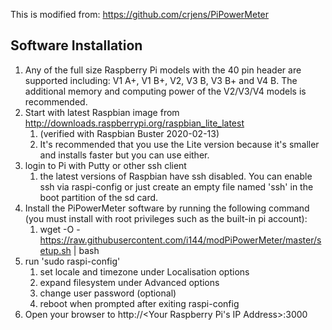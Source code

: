 This is modified from:
   https://github.com/crjens/PiPowerMeter
   
   Software Installation
---------------------
1. Any of the full size Raspberry Pi models with the 40 pin header are supported including: V1 A+, V1 B+, V2, V3 B, V3 B+ and V4 B.  The additional memory and computing power of the V2/V3/V4 models is recommended.
2. Start with latest Raspbian image from http://downloads.raspberrypi.org/raspbian_lite_latest
	1. (verified with Raspbian Buster 2020-02-13)
	2. It's recommended that you use the Lite version because it's smaller and installs faster but you can use either.
3. login to Pi with Putty or other ssh client
	1. the latest versions of Raspbian have ssh disabled.  You can enable ssh via raspi-config or just create an empty file named 'ssh' in the boot partition of the sd card.
4. Install the PiPowerMeter software by running the following command (you must install with root privileges such as the built-in pi account):
	1. wget -O - https://raw.githubusercontent.com/i144/modPiPowerMeter/master/setup.sh | bash
5. run 'sudo raspi-config' 
	1. set locale and timezone under Localisation options
	2. expand filesystem under Advanced options
	3. change user password (optional)
	4. reboot when prompted after exiting raspi-config
6. Open your browser to http://<Your Raspberry Pi's IP Address>:3000
